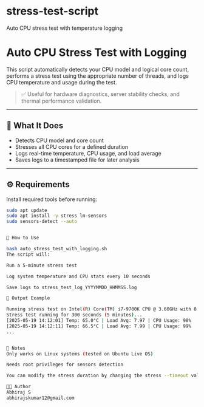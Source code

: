 # stress-test-script
Auto CPU stress test with temperature logging
# Auto CPU Stress Test with Logging

This script automatically detects your CPU model and logical core count, performs a stress test using the appropriate number of threads, and logs CPU temperature and usage during the test.

> ✅ Useful for hardware diagnostics, server stability checks, and thermal performance validation.

---

## 🧪 What It Does

- Detects CPU model and core count
- Stresses all CPU cores for a defined duration
- Logs real-time temperature, CPU usage, and load average
- Saves logs to a timestamped file for later analysis

---

## ⚙️ Requirements

Install required tools before running:

```bash
sudo apt update
sudo apt install -y stress lm-sensors
sudo sensors-detect --auto


🚀 How to Use

bash auto_stress_test_with_logging.sh
The script will:

Run a 5-minute stress test

Log system temperature and CPU stats every 10 seconds

Save logs to stress_test_log_YYYYMMDD_HHMMSS.log

📁 Output Example

Running stress test on Intel(R) Core(TM) i7-9700K CPU @ 3.60GHz with 8 threads.
Stress test running for 300 seconds (5 minutes)...
[2025-05-19 14:12:01] Temp: 65.0°C | Load Avg: 7.97 | CPU Usage: 98%
[2025-05-19 14:12:11] Temp: 66.5°C | Load Avg: 7.99 | CPU Usage: 99%
...


📌 Notes
Only works on Linux systems (tested on Ubuntu Live OS)

Needs root privileges for sensors detection

You can modify the stress duration by changing the stress --timeout value in the script

🧑‍💻 Author
Abhiraj S
abhirajskumar12@gmail.com
